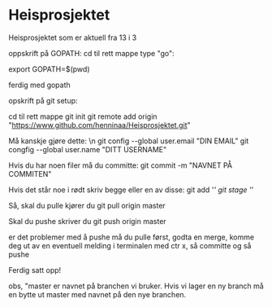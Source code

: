 # Heisprosjektet
Heisprosjektet som er aktuell fra 13 i 3

oppskrift på GOPATH:
cd til rett mappe type "go":

export GOPATH=$(pwd)

ferdig med gopath

opskrift på git setup:

cd til rett mappe
git init
git remote add origin "https://www.github.com/henninaa/Heisprosjektet.git"

Må kanskje gjøre dette: \n
git config --global user.email "DIN EMAIL"
git congfig --global user.name "DITT USERNAME"

Hvis du har noen filer må du committe:
git commit -m "NAVNET PÅ COMMITEN"

Hvis det står noe i rødt skriv begge eller en av disse:
git add '*'
git stage '*'

Så, skal du pulle kjører du
git pull origin master

Skal du pushe skriver du
git push origin master

er det problemer med å pushe må du pulle først, godta en merge, komme deg ut av en eventuell melding i terminalen med ctr x, så committe og så pushe

Ferdig satt opp!

obs, "master er navnet på branchen vi bruker. Hvis vi lager en ny branch må en bytte ut master med navnet på den nye branchen.
